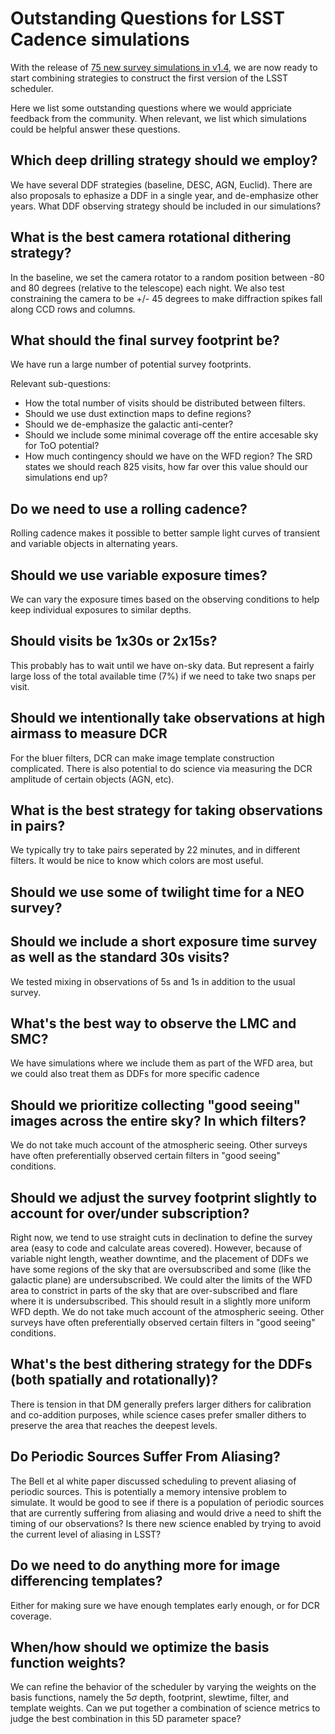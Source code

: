 # Outstanding Questions for LSST Cadence simulations

With the release of [75 new survey simulations in v1.4](https://community.lsst.org/t/january-2020-update-fbs-1-4-runs/4006), we are now ready to start combining strategies to construct the first version of the LSST scheduler.

Here we list some outstanding questions where we would appriciate feedback from the community. When relevant, we list which simulations could be helpful answer these questions.

## Which deep drilling strategy should we employ?

We have several DDF strategies (baseline, DESC, AGN, Euclid). There are also proposals to ephasize a DDF in a single year, and de-emphasize other years.  What DDF observing strategy should be included in our simulations?

## What is the best camera rotational dithering strategy?

In the baseline, we set the camera rotator to a random position between -80 and 80 degrees (relative to the telescope) each night. We also test constraining the camera to be +/- 45 degrees to make diffraction spikes fall along CCD rows and columns.  

## What should the final survey footprint be?

We have run a large number of potential survey footprints.

Relevant sub-questions:  

* How the total number of visits should be distributed between filters.  
* Should we use dust extinction maps to define regions?
* Should we de-emphasize the galactic anti-center?
* Should we include some minimal coverage off the entire accesable sky for ToO potential?
* How much contingency should we have on the WFD region? The SRD states we should reach 825 visits, how far over this value should our simulations end up?

## Do we need to use a rolling cadence?

Rolling cadence makes it possible to better sample light curves of transient and variable objects in alternating years. 

## Should we use variable exposure times?

We can vary the exposure times based on the observing conditions to help keep individual exposures to similar depths.

## Should visits be 1x30s or 2x15s?

This probably has to wait until we have on-sky data. But represent a fairly large loss of the total available time (7%) if we need to take two snaps per visit.

## Should we intentionally take observations at high airmass to measure DCR

For the bluer filters, DCR can make image template construction complicated. There is also potential to do science via measuring the DCR amplitude of certain objects (AGN, etc).

## What is the best strategy for taking observations in pairs?

We typically try to take pairs seperated by 22 minutes, and in different filters. It would be nice to know which colors are most useful.

## Should we use some of twilight time for a NEO survey?

## Should we include a short exposure time survey as well as the standard 30s visits?

We tested mixing in observations of 5s and 1s in addition to the usual survey.

## What's the best way to observe the LMC and SMC?

We have simulations where we include them as part of the WFD area, but we could also treat them as DDFs for more specific cadence

## Should we prioritize collecting "good seeing" images across the entire sky? In which filters?

We do not take much account of the atmospheric seeing. 
Other surveys have often preferentially observed certain filters in "good seeing" conditions.  

## Should we adjust the survey footprint slightly to account for over/under subscription?

Right now, we tend to use straight cuts in declination to define the survey area (easy to code and calculate areas covered). However, because of variable night length, weather downtime, and the placement of DDFs we have some regions of the sky that are oversubscribed and some (like the galactic plane) are undersubscribed. We could alter the limits of the WFD area to constrict in parts of the sky that are over-subscribed and flare where it is undersubscribed. This should result in a slightly more uniform WFD depth.
We do not take much account of the atmospheric seeing. 
Other surveys have often preferentially observed certain filters in "good seeing" conditions.  

## What's the best dithering strategy for the DDFs (both spatially and rotationally)?

There is tension in that DM generally prefers larger dithers for calibration and co-addition purposes, while science cases prefer smaller dithers to preserve the area that reaches the deepest levels.

## Do Periodic Sources Suffer From Aliasing?

The Bell et al white paper discussed scheduling to prevent aliasing of periodic sources. This is potentially a memory intensive problem to simulate. It would be good to see if there is a population of periodic sources that are currently suffering from aliasing and would drive a need to shift the timing of our observations?  Is there new science enabled by trying to avoid the current level of aliasing in LSST?

## Do we need to do anything more for image differencing templates?

Either for making sure we have enough templates early enough, or for DCR coverage.

## When/how should we optimize the basis function weights?

We can refine the behavior of the scheduler by varying the weights on the basis functions, namely the 5$\sigma$ depth, footprint, slewtime, filter, and template weights. Can we put together a combination of science metrics to judge the best combination in this 5D parameter space?

